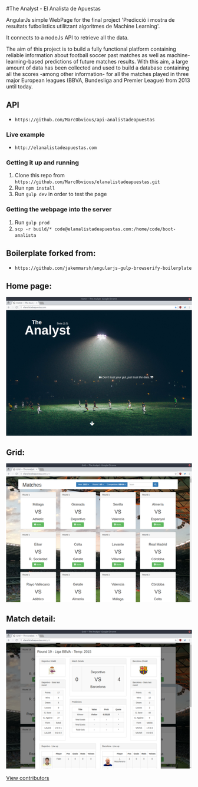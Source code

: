 #The Analyst - El Analista de Apuestas

AngularJs simple WebPage for the final project 'Predicció i mostra de resultats futbolístics utilitzant algoritmes de Machine Learning'.

It connects to a nodeJs API to retrieve all the data.

The aim of this project is to build a fully functional platform containing reliable
information about football soccer past matches as well as machine-learning-based
predictions of future matches results. With this aim, a large amount of data has been
collected and used to build a database containing all the scores -among other
information- for all the matches played in three major European leagues (BBVA,
Bundesliga and Premier League) from 2013 until today.

## API
- `https://github.com/MarcObvious/api-analistadeapuestas`

### Live example
- `http://elanalistadeapuestas.com`

### Getting it up and running
1. Clone this repo from `https://github.com/MarcObvious/elanalistadeapuestas.git`
2. Run `npm install`
3. Run `gulp dev` in order to test the page

### Getting the webpage into the server
1. Run `gulp prod`
2. `scp -r build/* code@elanalistadeapuestas.com:/home/code/boot-analista`


## Boilerplate forked from:
- `https://github.com/jakemmarsh/angularjs-gulp-browserify-boilerplate`

## Home page:
![home](/app/images/portada2.png?raw=true "Image1")

## Grid:
![Grid](/app/images/grid2.png?raw=true "Image2")

## Match detail:
![Detail](/app/images/resultat21.png?raw=true "Image3")

[View contributors](https://github.com/MarcObvious/elanalistadeapuestas/graphs/contributors)
